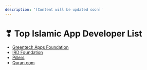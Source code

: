 ```yaml
---
description: '[Content will be updated soon]'
---
```


# ❣ Top Islamic App Developer List

* [Greentech Apps Foundation](https://gtaf.org)
* [IRD Foundation](https://www.facebook.com/ihadis.official/)
* [Pillers](https://www.thepillarsapp.com)
* [Quran.com](https://beta.quran.com/developers)
